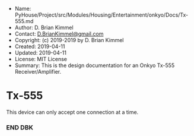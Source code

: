 * Name:      PyHouse/Project/src/Modules/Housing/Entertainment/onkyo/Docs/Tx-555.md
* Author:    D. Brian Kimmel
* Contact:   D.BrianKimmel@gmail.com
* Copyright: (c) 2019-2019 by D. Brian Kimmel
* Created:   2019-04-11
* Updated:   2019-04-11
* License:   MIT License
* Summary:   This is the design documentation for an Onkyo Tx-555 Receiver/Amplifier.

# Tx-555

This device can only accept one connection at a time.
### END DBK

